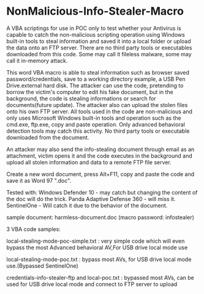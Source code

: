 # NonMalicious-Info-Stealer-Macro
A VBA scriptings for use in POC only to test whether your Antivirus is capable to catch the non-malicious scripting operation using Windows built-in tools to steal information and saved it into a local folder or upload the data onto an FTP server. There are no third party tools or executables downloaded from this code. Some may call it fileless malware, some may call it in-memory attack. 

This word VBA macro is able to steal information such as browser saved password/credentials, save to a working directory example, a USB Pen Drive.external hard disk.
The attacker can use the code, pretending to borrow the victim's computer to edit his fake document, but in the background,
the code is stealing informations or search for documents(future update). The attacker also can upload the stolen files onto his own FTP server.
All tools used in the code are non-malicious and only uses Microsoft Windows built-in tools and operation such as the cmd.exe, ftp.exe, 
copy and paste operation. Only advanced behavioral detection tools may catch this activity. No third party tools or executable downloaded from the document.

An attacker may also send the info-stealing document through email as an attachment, victim opens it and the code executes in the background and upload all stolen information and data to a remote FTP file server. 

Create a new word document, press Alt+F11, copy and paste the code and save it as Word 97 ".doc".

Tested with:
Windows Defender 10 - may catch but changing the content of the doc will do the trick.
Panda Adaptive Defense 360 - will miss it.
SentinelOne - Will catch it due to the behavior of the document.

sample document: harmless-document.doc (macro password: infostealer)

3 VBA code samples:

local-stealing-mode-poc-simple.txt  : very simple code which will even bypass the most Advanced behavioral AV,For USB drive local mode use

local-stealing-mode-poc.txt : bypass most AVs, for USB drive local mode use.(Bypassed SentinelOne)

credentials-info-stealer-ftp and local-poc.txt  : bypassed most AVs, can be used for USB drive local mode and connect to FTP server to upload



